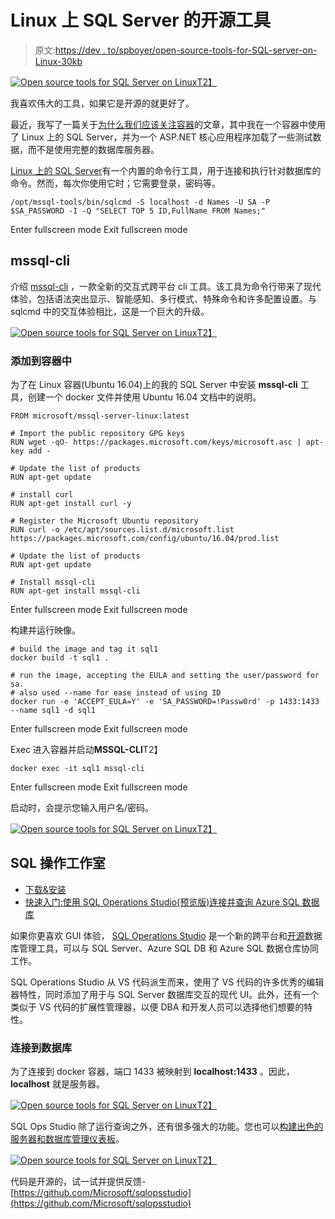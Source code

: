 # Linux 上 SQL Server 的开源工具

> 原文:[https://dev . to/spboyer/open-source-tools-for-SQL-server-on-Linux-30kb](https://dev.to/spboyer/open-source-tools-for-sql-server-on-linux-30kb)

[![Open source tools for SQL Server on Linux](../Images/72d97d2a5ae12cb8d9334503e8a6f74a.png)T2】](https://res.cloudinary.com/practicaldev/image/fetch/s--H3qQp3bb--/c_limit%2Cf_auto%2Cfl_progressive%2Cq_auto%2Cw_880/http://tattoocoder.com/content/images/2018/07/pablo--4-.png)

我喜欢伟大的工具，如果它是开源的就更好了。

最近，我写了一篇关于[为什么我们应该关注容器](https://tattoocoder.com/why-should-we-care-about-containers-for-development/)的文章，其中我在一个容器中使用了 Linux 上的 SQL Server，并为一个 ASP.NET 核心应用程序加载了一些测试数据，而不是使用完整的数据库服务器。

[Linux 上的 SQL Server](https://docs.microsoft.com/sql/linux/sql-server-linux-overview?view=sql-server-linux-2017&WT.mc_id=none-devto-shboyer)有一个内置的命令行工具，用于连接和执行针对数据库的命令。然而，每次你使用它时；它需要登录，密码等。

```
/opt/mssql-tools/bin/sqlcmd -S localhost -d Names -U SA -P $SA_PASSWORD -I -Q "SELECT TOP 5 ID,FullName FROM Names;" 
```

Enter fullscreen mode Exit fullscreen mode

## mssql-cli

介绍 [mssql-cli](https://github.com/dbcli/mssql-cli) ，一款全新的交互式跨平台 cli 工具。该工具为命令行带来了现代体验，包括语法突出显示、智能感知、多行模式、特殊命令和许多配置设置。与 sqlcmd 中的交互体验相比，这是一个巨大的升级。

[![Open source tools for SQL Server on Linux](../Images/fa957dbd1293a095e3d378d7befba278.png)T2】](https://res.cloudinary.com/practicaldev/image/fetch/s--Jzt4PhYx--/c_limit%2Cf_auto%2Cfl_progressive%2Cq_66%2Cw_880/https://github.com/dbcli/mssql-cli/raw/master/screenshots/mssql-cli-autocomplete.gif)

### 添加到容器中

为了在 Linux 容器(Ubuntu 16.04)上的我的 SQL Server 中安装 **mssql-cli** 工具，创建一个 docker 文件并使用 Ubuntu 16.04 文档中的说明。

```
FROM microsoft/mssql-server-linux:latest

# Import the public repository GPG keys
RUN wget -qO- https://packages.microsoft.com/keys/microsoft.asc | apt-key add -

# Update the list of products
RUN apt-get update

# install curl
RUN apt-get install curl -y

# Register the Microsoft Ubuntu repository
RUN curl -o /etc/apt/sources.list.d/microsoft.list https://packages.microsoft.com/config/ubuntu/16.04/prod.list

# Update the list of products
RUN apt-get update

# Install mssql-cli
RUN apt-get install mssql-cli 
```

Enter fullscreen mode Exit fullscreen mode

构建并运行映像。

```
# build the image and tag it sql1
docker build -t sql1 .

# run the image, accepting the EULA and setting the user/password for sa.
# also used --name for ease instead of using ID
docker run -e 'ACCEPT_EULA=Y' -e 'SA_PASSWORD=!Passw0rd' -p 1433:1433 --name sql1 -d sql1 
```

Enter fullscreen mode Exit fullscreen mode

Exec 进入容器并启动**MSSQL-CLI**T2】

```
docker exec -it sql1 mssql-cli 
```

Enter fullscreen mode Exit fullscreen mode

启动时，会提示您输入用户名/密码。

[![Open source tools for SQL Server on Linux](../Images/1d1afa5863b78d1d59d48f69e01702ff.png)T2】](https://res.cloudinary.com/practicaldev/image/fetch/s--s9XQOIv3--/c_limit%2Cf_auto%2Cfl_progressive%2Cq_auto%2Cw_880/http://tattoocoder.com/content/images/2018/07/Screen-Shot-2018-07-17-at-12.20.03-PM.png)

## SQL 操作工作室

*   [下载&安装](https://docs.microsoft.com/sql/sql-operations-studio/download?view=sql-server-2017&WT.mc_id=opensource-devto-shboyer)
*   [快速入门:使用 SQL Operations Studio(预览版)连接并查询 Azure SQL 数据库](https://docs.microsoft.com/sql/sql-operations-studio/quickstart-sql-database?view=sql-server-2017&WT.mc_id=opensource-devto-shboyer)

如果你更喜欢 GUI 体验， [SQL Operations Studio](https://docs.microsoft.com/sql/sql-operations-studio/what-is?view=sql-server-2017&WT.mc_id=opensource-devto-shboyer) 是一个新的跨平台和[开源](https://github.com/Microsoft/sqlopsstudio)数据库管理工具，可以与 SQL Server、Azure SQL DB 和 Azure SQL 数据仓库协同工作。

SQL Operations Studio 从 VS 代码派生而来，使用了 VS 代码的许多优秀的编辑器特性，同时添加了用于与 SQL Server 数据库交互的现代 UI。此外，还有一个类似于 VS 代码的扩展性管理器，以便 DBA 和开发人员可以选择他们想要的特性。

### 连接到数据库

为了连接到 docker 容器，端口 1433 被映射到 **localhost:1433** 。因此， **localhost** 就是服务器。

[![Open source tools for SQL Server on Linux](../Images/3001fc80b98e408eac2f3756f86fb5c0.png)T2】](https://res.cloudinary.com/practicaldev/image/fetch/s--VFq4jPFv--/c_limit%2Cf_auto%2Cfl_progressive%2Cq_auto%2Cw_880/http://tattoocoder.com/content/images/2018/07/Screen-Shot-2018-07-17-at-12.28.54-PM.png)

SQL Ops Studio 除了运行查询之外，还有很多强大的功能。您也可以[构建出色的服务器和数据库管理仪表板](https://docs.microsoft.com/sql/sql-operations-studio/insight-widgets?view=sql-server-2017&WT.mc_id=opensource-devto-shboyer)。

[![Open source tools for SQL Server on Linux](../Images/83d9b59e2ed2120d34b8f44eede1ced6.png)T2】](https://res.cloudinary.com/practicaldev/image/fetch/s--dB43jnRd--/c_limit%2Cf_auto%2Cfl_progressive%2Cq_auto%2Cw_880/https://docs.microsoft.com/en-us/sql/sql-operations-studio/media/insight-widgets/database-dashboard.png%3Fview%3Dsql-server-2017)

代码是开源的，试一试并提供反馈-[https://github.com/Microsoft/sqlopsstudio](https://github.com/Microsoft/sqlopsstudio)